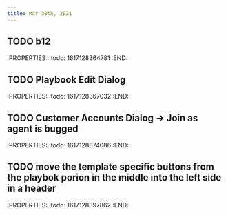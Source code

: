 ```yaml
---
title: Mar 30th, 2021
---
```


## TODO b12
:PROPERTIES:
:todo: 1617128364781
:END:
## TODO Playbook Edit Dialog
:PROPERTIES:
:todo: 1617128367032
:END:
## TODO Customer Accounts Dialog -> Join as agent is bugged
:PROPERTIES:
:todo: 1617128374086
:END:
## TODO move the template specific buttons from the playbok porion in the middle into the left side in a header
:PROPERTIES:
:todo: 1617128397862
:END:
##
